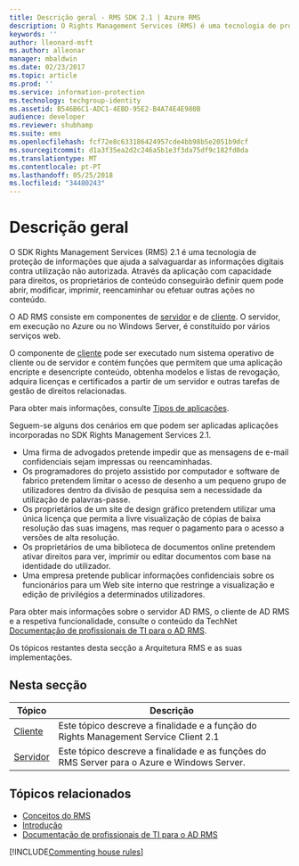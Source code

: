 ```yaml
---
title: Descrição geral - RMS SDK 2.1 | Azure RMS
description: O Rights Management Services (RMS) é uma tecnologia de proteção de informações que ajuda a salvaguardar as informações digitais contra a utilização não autorizada.
keywords: ''
author: lleonard-msft
ms.author: alleonar
manager: mbaldwin
ms.date: 02/23/2017
ms.topic: article
ms.prod: ''
ms.service: information-protection
ms.technology: techgroup-identity
ms.assetid: B546B6C1-ADC1-4EBD-95E2-B4A74E4E980B
audience: developer
ms.reviewer: shubhamp
ms.suite: ems
ms.openlocfilehash: fcf72e8c633186424957cde4bb98b5e2051b9dcf
ms.sourcegitcommit: d1a3f35ea2d2c246a5b1e3f3da75df9c182fd0da
ms.translationtype: MT
ms.contentlocale: pt-PT
ms.lasthandoff: 05/25/2018
ms.locfileid: "34480243"
---
```

# <a name="overview"></a>Descrição geral

O SDK Rights Management Services (RMS) 2.1 é uma tecnologia de proteção de informações que ajuda a salvaguardar as informações digitais contra utilização não autorizada. Através da aplicação com capacidade para direitos, os proprietários de conteúdo conseguirão definir quem pode abrir, modificar, imprimir, reencaminhar ou efetuar outras ações no conteúdo.

O AD RMS consiste em componentes de [servidor](ad-rms-server.md) e de [cliente](ad-rms-client.md). O servidor, em execução no Azure ou no Windows Server, é constituído por vários serviços web.

O componente de [cliente](ad-rms-client.md) pode ser executado num sistema operativo de cliente ou de servidor e contém funções que permitem que uma aplicação encripte e desencripte conteúdo, obtenha modelos e listas de revogação, adquira licenças e certificados a partir de um servidor e outras tarefas de gestão de direitos relacionadas.

Para obter mais informações, consulte [Tipos de aplicações](application-types.md).

Seguem-se alguns dos cenários em que podem ser aplicadas aplicações incorporadas no SDK Rights Management Services 2.1.

-   Uma firma de advogados pretende impedir que as mensagens de e-mail confidenciais sejam impressas ou reencaminhadas.
-   Os programadores do projeto assistido por computador e software de fabrico pretendem limitar o acesso de desenho a um pequeno grupo de utilizadores dentro da divisão de pesquisa sem a necessidade da utilização de palavras-passe.
-   Os proprietários de um site de design gráfico pretendem utilizar uma única licença que permita a livre visualização de cópias de baixa resolução das suas imagens, mas requer o pagamento para o acesso a versões de alta resolução.
-   Os proprietários de uma biblioteca de documentos online pretendem ativar direitos para ver, imprimir ou editar documentos com base na identidade do utilizador.
-   Uma empresa pretende publicar informações confidenciais sobre os funcionários para um Web site interno que restringe a visualização e edição de privilégios a determinados utilizadores.

Para obter mais informações sobre o servidor AD RMS, o cliente de AD RMS e a respetiva funcionalidade, consulte o conteúdo da TechNet [Documentação de profissionais de TI para o AD RMS](https://TechNet.Microsoft.Com/library/cc771234.aspx).

Os tópicos restantes desta secção a Arquitetura RMS e as suas implementações.

## <a name="in-this-section"></a>Nesta secção

| Tópico | Descrição |
|-------|-------------|
|[Cliente](ad-rms-client.md) |Este tópico descreve a finalidade e a função do Rights Management Service Client 2.1 |
|[Servidor](ad-rms-server.md) | Este tópico descreve a finalidade e as funções do RMS Server para o Azure e Windows Server.|


## <a name="related-topics"></a>Tópicos relacionados

* [Conceitos do RMS](application-types.md)
* [Introdução](getting-started-with-ad-rms-2-0.md)
* [Documentação de profissionais de TI para o AD RMS](https://technet.microsoft.com/library/cc771234.aspx)

[!INCLUDE[Commenting house rules](../includes/houserules.md)]